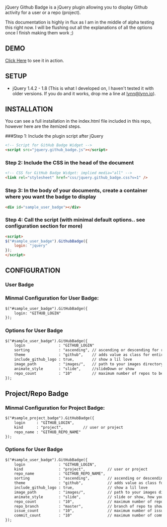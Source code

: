 jQuery Github Badge is a jQuery plugin allowing you to display Github activity
for a user or a repo (project).

This documentation is highly in flux as I am in the middle of alpha testing this right
now. I will be flushing out all the explanations of all the options once I finish making
them work ;)

## DEMO

[Click Here](http://www.lynn.io/demos/github_badge/index.html) to see it in action.


## SETUP

+ jQuery 1.4.2 - 1.8 (This is what I developed on, I haven't tested it with older versions. If you
  do and it works, drop me a line at lynn@lynn.io).


## INSTALLATION

You can see a full installation in the index.html file included in this repo, however here are
the itemized steps.

###Step 1: Include the plugin script after jQuery

```html
<!-- Script for GitHub Badge Widget -->
<script src="jquery.github_badge.js"></script>
```

### Step 2: Include the CSS in the head of the document

```html
<!-- CSS for GitHub Badge Widget: implied media="all" -->
<link rel="stylesheet" href="css/jquery.github_badge.css?v=1" />
```

### Step 3: In the body of your documents, create a container where you want the badge to display

```html
<div id="sample_user_badge"></div>
```

### Step 4: Call the script (with minimal default options.. see configuration section for more)

```html
<script>
$("#sample_user_badge").GithubBadge({
    login: "jquery"
});
</script>
```

## CONFIGURATION

### User Badge

### Minmal Configuration for User Badge:

```html
$("#sample_user_badge").GitHubBadge({
    login: "GITHUB_LOGIN"
});
```

### Options for User Badge

```html
$("#sample_user_badge").GitHubBadge({
    login               : "GITHUB_LOGIN"
    sorting             : "ascending", // ascending or descending for repos (user badge) and issues (project badge)
    theme               : "github",    // adds value as class for entire badge
    include_github_logo : true,        // show a lil love
    image_path          : "images/",   // path to your images directory
    animate_style       : "slide",     //slideDown or show
    repo_count          : "10"         // maximum number of repos to be displayed
});
```

## Project/Repo Badge

### Minmal Configuration for Project Badge:

```html
$("#sample_project_badge").GitHubBadge({
    login     : "GITHUB_LOGIN",
    kind      : "project",         // user or project
    repo_name : "GITHUB_REPO_NAME"
});
```

### Options for User Badge

```html
$("#sample_user_badge").GitHubBadge({
    login               : "GITHUB_LOGIN",
    kind                : "project",          // user or project
    repo_name           : "GITHUB_REPO_NAME",
    sorting             : "ascending",        // ascending or descending for repos (user badge) and issues (project badge)
    theme               : "github",           // adds value as class for entire badge
    include_github_logo : true,               // show a lil love
    image_path          : "images/",          // path to your images directory
    animate_style       : "slide",            // slide or show, how you want the panels to animate while switching tabs
    repo_count          : "10",               // maximum number of repos to be displayed
    repo_branch         : "master",           // branch of repo to show commits from
    issue_count         : "10",               // maximum number of issues to be displayed
    commit_count        : "10"                // maximum number of commits to be displayed
});
```
